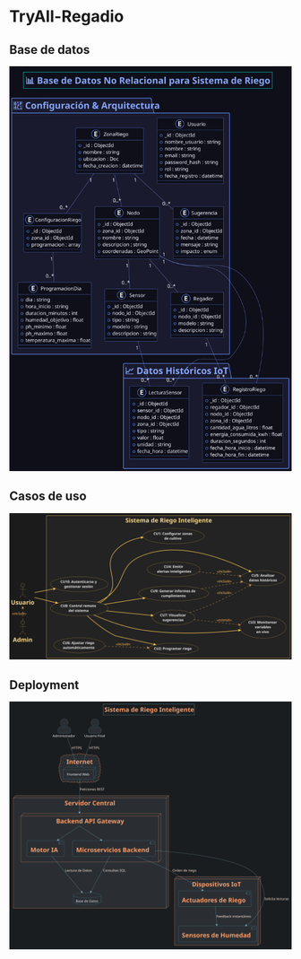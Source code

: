 # TryAll-Regadio

## Base de datos
<img src="docs/export/arquitectura/database.svg "/>

## Casos de uso
<img src="docs/export/arquitectura/casoUso.svg "/>

## Deployment

<img src="docs/export/arquitectura/deployment.svg "/>
